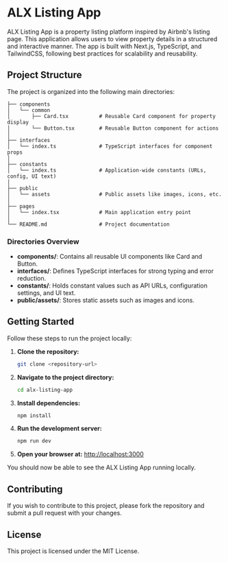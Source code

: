 # ALX Listing App

ALX Listing App is a property listing platform inspired by Airbnb's listing page. This application allows users to view property details in a structured and interactive manner. The app is built with Next.js, TypeScript, and TailwindCSS, following best practices for scalability and reusability.

## Project Structure

The project is organized into the following main directories:

```
├── components
│   └── common
│       ├── Card.tsx          # Reusable Card component for property display
│       └── Button.tsx        # Reusable Button component for actions
│
├── interfaces
│   └── index.ts              # TypeScript interfaces for component props
│
├── constants
│   └── index.ts              # Application-wide constants (URLs, config, UI text)
│
├── public
│   └── assets                # Public assets like images, icons, etc.
│
├── pages
│   └── index.tsx             # Main application entry point
│
└── README.md                 # Project documentation
```

### Directories Overview

- **components/**: Contains all reusable UI components like Card and Button.
- **interfaces/**: Defines TypeScript interfaces for strong typing and error reduction.
- **constants/**: Holds constant values such as API URLs, configuration settings, and UI text.
- **public/assets/**: Stores static assets such as images and icons.

## Getting Started

Follow these steps to run the project locally:

1. **Clone the repository:**

   ```bash
   git clone <repository-url>
   ```

2. **Navigate to the project directory:**

   ```bash
   cd alx-listing-app
   ```

3. **Install dependencies:**

   ```bash
   npm install
   ```

4. **Run the development server:**

   ```bash
   npm run dev
   ```

5. **Open your browser at:**
   [http://localhost:3000](http://localhost:3000)

You should now be able to see the ALX Listing App running locally.

## Contributing

If you wish to contribute to this project, please fork the repository and submit a pull request with your changes.

## License

This project is licensed under the MIT License.
